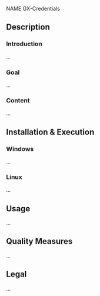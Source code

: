 NAME
GX-Credentials

## Description

### Introduction
...

### Goal
...

### Content
...

## Installation & Execution

### Windows
...

### Linux
...


## Usage
...

## Quality Measures
...

## Legal
...
